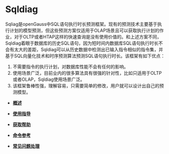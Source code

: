 # Sqldiag<a name="ZH-CN_TOPIC_0253059671"></a>

Sqliag是openGauss中SQL语句执行时长预测框架。现有的预测技术主要基于执行计划的模型预测，但这些预测方案仅适用于OLAP场景且可以获取执行计划的作业，对于OLTP或者HTAP这样的快速查询是没有使用价值的。和上述方案不同，Sqldiag着眼于数据库的历史SQL语句，因为短时间内数据库SQL语句执行时长不会有太大的差距，Sqldiag可以从历史数据中检测出已输入指令相似的指令集，并基于SQL向量化技术和时序预测算法预测SQL语句执行时长。该框架有如下优点：

1.  不需要指令的执行计划，对数据库性能不会有任何的影响。
2.  使用场景广泛，目前业内的很多算法具有很强的针对性，比如只适用于OLTP或者OLAP，Sqldiag使用场景广泛。
3.  该框架鲁棒性强，理解容易，只需要简单的修改，用户就可以设计出自己的预测模型。

-   **[概述](概述-11.md)**  

-   **[使用指导](使用指导-12.md)**  

-   **[获取帮助](获取帮助-13.md)**  

-   **[命令参考](命令参考-14.md)**  

-   **[常见问题处理](常见问题处理-15.md)**  


